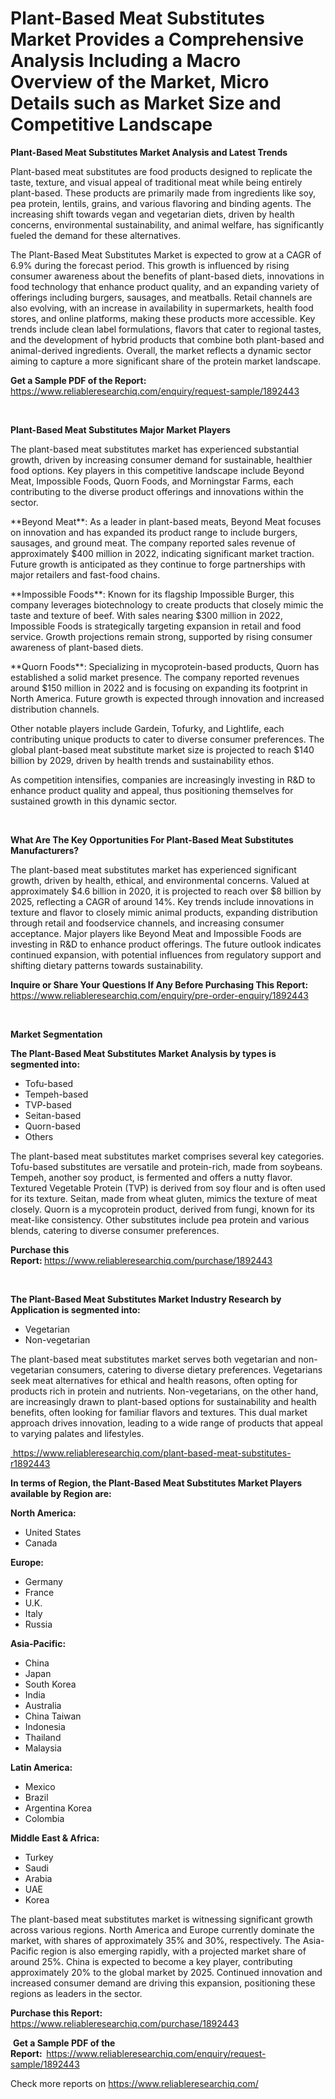 <p><h1>Plant-Based Meat Substitutes Market Provides a Comprehensive Analysis Including a Macro Overview of the Market, Micro Details such as Market Size and Competitive Landscape</h1></p><p><strong>Plant-Based Meat Substitutes Market Analysis and Latest Trends</strong></p>
<p><p>Plant-based meat substitutes are food products designed to replicate the taste, texture, and visual appeal of traditional meat while being entirely plant-based. These products are primarily made from ingredients like soy, pea protein, lentils, grains, and various flavoring and binding agents. The increasing shift towards vegan and vegetarian diets, driven by health concerns, environmental sustainability, and animal welfare, has significantly fueled the demand for these alternatives.</p><p>The Plant-Based Meat Substitutes Market is expected to grow at a CAGR of 6.9% during the forecast period. This growth is influenced by rising consumer awareness about the benefits of plant-based diets, innovations in food technology that enhance product quality, and an expanding variety of offerings including burgers, sausages, and meatballs. Retail channels are also evolving, with an increase in availability in supermarkets, health food stores, and online platforms, making these products more accessible. Key trends include clean label formulations, flavors that cater to regional tastes, and the development of hybrid products that combine both plant-based and animal-derived ingredients. Overall, the market reflects a dynamic sector aiming to capture a more significant share of the protein market landscape.</p></p>
<p><strong>Get a Sample PDF of the Report:&nbsp;</strong> <a href="https://www.reliableresearchiq.com/enquiry/request-sample/1892443?utm_campaign=1082&utm_medium=2&utm_source=Github&utm_content=ia&utm_term=14012025&utm_id=plant-based-meat-substitutes">https://www.reliableresearchiq.com/enquiry/request-sample/1892443</a></p>
<p>&nbsp;</p>
<p><strong>Plant-Based Meat Substitutes Major Market Players</strong></p>
<p><p>The plant-based meat substitutes market has experienced substantial growth, driven by increasing consumer demand for sustainable, healthier food options. Key players in this competitive landscape include Beyond Meat, Impossible Foods, Quorn Foods, and Morningstar Farms, each contributing to the diverse product offerings and innovations within the sector.</p><p>**Beyond Meat**: As a leader in plant-based meats, Beyond Meat focuses on innovation and has expanded its product range to include burgers, sausages, and ground meat. The company reported sales revenue of approximately $400 million in 2022, indicating significant market traction. Future growth is anticipated as they continue to forge partnerships with major retailers and fast-food chains.</p><p>**Impossible Foods**: Known for its flagship Impossible Burger, this company leverages biotechnology to create products that closely mimic the taste and texture of beef. With sales nearing $300 million in 2022, Impossible Foods is strategically targeting expansion in retail and food service. Growth projections remain strong, supported by rising consumer awareness of plant-based diets.</p><p>**Quorn Foods**: Specializing in mycoprotein-based products, Quorn has established a solid market presence. The company reported revenues around $150 million in 2022 and is focusing on expanding its footprint in North America. Future growth is expected through innovation and increased distribution channels.</p><p>Other notable players include Gardein, Tofurky, and Lightlife, each contributing unique products to cater to diverse consumer preferences. The global plant-based meat substitute market size is projected to reach $140 billion by 2029, driven by health trends and sustainability ethos.</p><p>As competition intensifies, companies are increasingly investing in R&D to enhance product quality and appeal, thus positioning themselves for sustained growth in this dynamic sector.</p></p>
<p>&nbsp;</p>
<p><strong>What Are The Key Opportunities For Plant-Based Meat Substitutes Manufacturers?</strong></p>
<p><p>The plant-based meat substitutes market has experienced significant growth, driven by health, ethical, and environmental concerns. Valued at approximately $4.6 billion in 2020, it is projected to reach over $8 billion by 2025, reflecting a CAGR of around 14%. Key trends include innovations in texture and flavor to closely mimic animal products, expanding distribution through retail and foodservice channels, and increasing consumer acceptance. Major players like Beyond Meat and Impossible Foods are investing in R&D to enhance product offerings. The future outlook indicates continued expansion, with potential influences from regulatory support and shifting dietary patterns towards sustainability.</p></p>
<p><strong>Inquire or Share Your Questions If Any Before Purchasing This Report:</strong> <a href="https://www.reliableresearchiq.com/enquiry/pre-order-enquiry/1892443?utm_campaign=1082&utm_medium=2&utm_source=Github&utm_content=ia&utm_term=14012025&utm_id=plant-based-meat-substitutes">https://www.reliableresearchiq.com/enquiry/pre-order-enquiry/1892443</a></p>
<p>&nbsp;</p>
<p><strong>Market Segmentation</strong></p>
<p><strong>The Plant-Based Meat Substitutes Market Analysis by types is segmented into:</strong></p>
<p><ul><li>Tofu-based</li><li>Tempeh-based</li><li>TVP-based</li><li>Seitan-based</li><li>Quorn-based</li><li>Others</li></ul></p>
<p><p>The plant-based meat substitutes market comprises several key categories. Tofu-based substitutes are versatile and protein-rich, made from soybeans. Tempeh, another soy product, is fermented and offers a nutty flavor. Textured Vegetable Protein (TVP) is derived from soy flour and is often used for its texture. Seitan, made from wheat gluten, mimics the texture of meat closely. Quorn is a mycoprotein product, derived from fungi, known for its meat-like consistency. Other substitutes include pea protein and various blends, catering to diverse consumer preferences.</p></p>
<p><strong>Purchase this Report:&nbsp;</strong><a href="https://www.reliableresearchiq.com/purchase/1892443?utm_campaign=1082&utm_medium=2&utm_source=Github&utm_content=ia&utm_term=14012025&utm_id=plant-based-meat-substitutes">https://www.reliableresearchiq.com/purchase/1892443</a></p>
<p>&nbsp;</p>
<p><strong>The Plant-Based Meat Substitutes Market Industry Research by Application is segmented into:</strong></p>
<p><ul><li>Vegetarian</li><li>Non-vegetarian</li></ul></p>
<p><p>The plant-based meat substitutes market serves both vegetarian and non-vegetarian consumers, catering to diverse dietary preferences. Vegetarians seek meat alternatives for ethical and health reasons, often opting for products rich in protein and nutrients. Non-vegetarians, on the other hand, are increasingly drawn to plant-based options for sustainability and health benefits, often looking for familiar flavors and textures. This dual market approach drives innovation, leading to a wide range of products that appeal to varying palates and lifestyles.</p></p>
<p><a href="https://www.reliableresearchiq.com/plant-based-meat-substitutes-r1892443?utm_campaign=1082&utm_medium=2&utm_source=Github&utm_content=ia&utm_term=14012025&utm_id=plant-based-meat-substitutes">&nbsp;https://www.reliableresearchiq.com/plant-based-meat-substitutes-r1892443</a></p>
<p><strong>In terms of Region, the Plant-Based Meat Substitutes Market Players available by Region are:</strong></p>
<p>
    <p> <strong> North America: </strong>
        <ul>
            <li>United States</li>
            <li>Canada</li>
        </ul>
        </p> 
    <p> <strong> Europe: </strong>
        <ul>
            <li>Germany</li>
            <li>France</li>
            <li>U.K.</li>
            <li>Italy</li>
            <li>Russia</li>
        </ul>
        </p> 
    <p> <strong> Asia-Pacific: </strong>
        <ul>
            <li>China</li>
            <li>Japan</li>
            <li>South Korea</li>
            <li>India</li>
            <li>Australia</li>
            <li>China Taiwan</li>
            <li>Indonesia</li>
            <li>Thailand</li>
            <li>Malaysia</li>
        </ul>
        </p> 
    <p> <strong> Latin America: </strong>
        <ul>
            <li>Mexico</li>
            <li>Brazil</li>
            <li>Argentina Korea</li>
            <li>Colombia</li>
        </ul>
        </p> 
    <p> <strong> Middle East & Africa: </strong>
        <ul>
            <li>Turkey</li>
            <li>Saudi</li>
            <li>Arabia</li>
            <li>UAE</li>
            <li>Korea</li>
        </ul>
    </p>
    </p>
<p><p>The plant-based meat substitutes market is witnessing significant growth across various regions. North America and Europe currently dominate the market, with shares of approximately 35% and 30%, respectively. The Asia-Pacific region is also emerging rapidly, with a projected market share of around 25%. China is expected to become a key player, contributing approximately 20% to the global market by 2025. Continued innovation and increased consumer demand are driving this expansion, positioning these regions as leaders in the sector.</p></p>
<p><strong>Purchase this Report: </strong><a href="https://www.reliableresearchiq.com/purchase/1892443?utm_campaign=1082&utm_medium=2&utm_source=Github&utm_content=ia&utm_term=14012025&utm_id=plant-based-meat-substitutes">https://www.reliableresearchiq.com/purchase/1892443</a></p>
<p>&nbsp;<strong>Get a Sample PDF of the Report:&nbsp;&nbsp;</strong><a href="https://www.reliableresearchiq.com/enquiry/request-sample/1892443?utm_campaign=1082&utm_medium=2&utm_source=Github&utm_content=ia&utm_term=14012025&utm_id=plant-based-meat-substitutes">https://www.reliableresearchiq.com/enquiry/request-sample/1892443</a></p>
<p><strong></strong></p>
<p>Check more reports on <a href="https://www.reliableresearchiq.com/?utm_campaign=1082&utm_medium=2&utm_source=Github&utm_content=ia&utm_term=14012025&utm_id=plant-based-meat-substitutes">https://www.reliableresearchiq.com/</a></p>